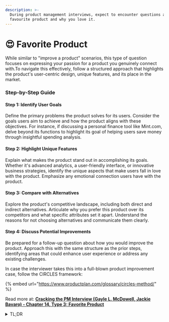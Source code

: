 ```yaml
---
description: >-
  During product management interviews, expect to encounter questions about your
  favourite product and why you love it.
---
```


# 😍 Favorite Product

While similar to "improve a product" scenarios, this type of question focuses on expressing your passion for a product you genuinely connect with.To navigate this effectively, follow a structured approach that highlights the product's user-centric design, unique features, and its place in the market.

### Step-by-Step Guide

#### Step 1: Identify User Goals

Define the primary problems the product solves for its users. Consider the goals users aim to achieve and how the product aligns with these objectives. For instance, if discussing a personal finance tool like Mint.com, delve beyond its functions to highlight its goal of helping users save money through insightful spending analysis.

#### Step 2: Highlight Unique Features

Explain what makes the product stand out in accomplishing its goals. Whether it's advanced analytics, a user-friendly interface, or innovative business strategies, identify the unique aspects that make users fall in love with the product. Emphasize any emotional connection users have with the product.

#### Step 3: Compare with Alternatives

Explore the product's competitive landscape, including both direct and indirect alternatives. Articulate why you prefer this product over its competitors and what specific attributes set it apart. Understand the reasons for not choosing alternatives and communicate them clearly.

#### Step 4: Discuss Potential Improvements

Be prepared for a follow-up question about how you would improve the product. Approach this with the same structure as the prior steps, identifying areas that could enhance user experience or address any existing challenges.&#x20;

In case the interviewer takes this into a full-blown product improvement case, follow the CIRCLES framework:

{% embed url="https://www.productplan.com/glossary/circles-method/" %}

Read more at: [**Cracking the PM Interview (Gayle L. McDowell, Jackie Bavaro) - Chapter 14, Type 3: Favorite Product**](https://drive.google.com/file/d/1LW7UisP4R1Ef06pTGE1z4NOKzX3utpKc/view)

<details>

<summary>TL;DR</summary>

1. Why do you like the product (the problem it solves for the user - corresponding feature)
2. How is it better than the alternatives? (USP)
3. Improvement (if asked)
   * **Short answer:** mention new features you wish to add (remember they should have a use case and an existing problem to begin with)
   * **Long answer** (only if the interviewer converts it into a Product Improvement question): Follow the CIRCLES framework

</details>
